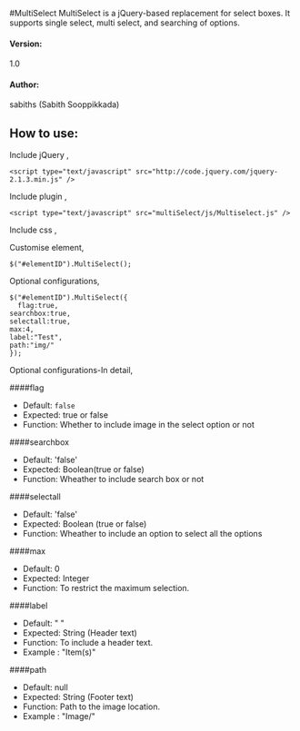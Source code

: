 #MultiSelect
MultiSelect is a jQuery-based replacement for select boxes. It supports single select, multi select, and searching of options.

#### Version: 
1.0

#### Author: 
sabiths (Sabith Sooppikkada)

## How to use:

Include jQuery ,

	<script type="text/javascript" src="http://code.jquery.com/jquery-2.1.3.min.js" />

Include plugin ,

	<script type="text/javascript" src="multiSelect/js/Multiselect.js" />
	
Include css ,
  <link href="multiSelect/css/style.css" rel="stylesheet" type="text/css" />
	
Customise element,

	$("#elementID").MultiSelect();
	
Optional configurations,

	$("#elementID").MultiSelect({
	  flag:true,
    searchbox:true,
    selectall:true,
    max:4,
    label:"Test",
    path:"img/"
	});
	
Optional configurations-In detail,

####flag

 - Default: `false`  
 - Expected: true or false  
 - Function: Whether to include image in the select option or not

####searchbox

 - Default:  'false'  
 - Expected: Boolean(true or false)  
 - Function: Wheather to include search box or not

####selectall

 - Default:  'false'   
 - Expected: Boolean (true or false)  
 - Function: Wheather to include an option to select all the options
 
####max

 - Default: 0  
 - Expected: Integer  
 - Function: To restrict the maximum selection.
 
####label

 - Default: " "  
 - Expected: String (Header text)  
 - Function: To include a header text.
 - Example : "Item(s)" 
 
####path

 - Default: null  
 - Expected: String (Footer text)  
 - Function: Path to the image location.
 - Example : "Image/"
 
 
 
